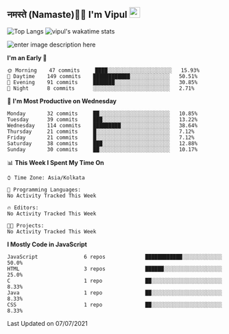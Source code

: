 ## नमस्ते (Namaste)🙏🏻 I'm Vipul <img src="https://media.giphy.com/media/hvRJCLFzcasrR4ia7z/giphy.gif" width="25px">

![Top Langs](https://github-readme-stats.vercel.app/api/top-langs/?username=vipul-jha&custom_title=I%20Mostly%20Use&layout=compact)
![vipul's wakatime stats](https://github-readme-stats.vercel.app/api/wakatime?username=vipuljha&custom_title=My%20Time%20as%20Developer&layout=compact)

![enter image description here](https://github-readme-stats.vercel.app/api?username=vipul-jha&show_icons=true&count_private=true&hide=issues&disable_animations=true&custom_title=MY%20GITHUB%20DATA&theme=radical&border_color=753778&border_radius=16)

<!--START_SECTION:waka-->
**I'm an Early 🐤** 

```text
🌞 Morning    47 commits     ████░░░░░░░░░░░░░░░░░░░░░   15.93% 
🌆 Daytime    149 commits    ████████████░░░░░░░░░░░░░   50.51% 
🌃 Evening    91 commits     ███████░░░░░░░░░░░░░░░░░░   30.85% 
🌙 Night      8 commits      ░░░░░░░░░░░░░░░░░░░░░░░░░   2.71%

```
📅 **I'm Most Productive on Wednesday** 

```text
Monday       32 commits     ██░░░░░░░░░░░░░░░░░░░░░░░   10.85% 
Tuesday      39 commits     ███░░░░░░░░░░░░░░░░░░░░░░   13.22% 
Wednesday    114 commits    █████████░░░░░░░░░░░░░░░░   38.64% 
Thursday     21 commits     █░░░░░░░░░░░░░░░░░░░░░░░░   7.12% 
Friday       21 commits     █░░░░░░░░░░░░░░░░░░░░░░░░   7.12% 
Saturday     38 commits     ███░░░░░░░░░░░░░░░░░░░░░░   12.88% 
Sunday       30 commits     ██░░░░░░░░░░░░░░░░░░░░░░░   10.17%

```


📊 **This Week I Spent My Time On** 

```text
⌚︎ Time Zone: Asia/Kolkata

💬 Programming Languages: 
No Activity Tracked This Week

🔥 Editors: 
No Activity Tracked This Week

🐱‍💻 Projects: 
No Activity Tracked This Week

```

**I Mostly Code in JavaScript** 

```text
JavaScript               6 repos             ████████████░░░░░░░░░░░░░   50.0% 
HTML                     3 repos             ██████░░░░░░░░░░░░░░░░░░░   25.0% 
C                        1 repo              ██░░░░░░░░░░░░░░░░░░░░░░░   8.33% 
Java                     1 repo              ██░░░░░░░░░░░░░░░░░░░░░░░   8.33% 
CSS                      1 repo              ██░░░░░░░░░░░░░░░░░░░░░░░   8.33%

```



 Last Updated on 07/07/2021
<!--END_SECTION:waka-->
